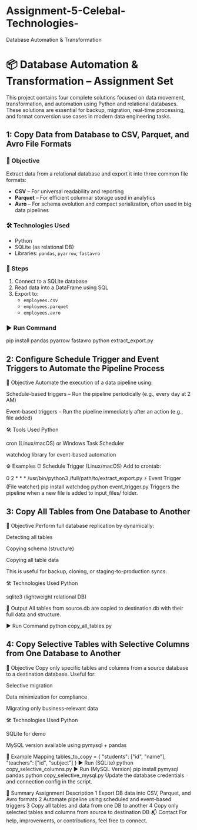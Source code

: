# Assignment-5-Celebal-Technologies-
Database Automation & Transformation
# 📦 Database Automation & Transformation – Assignment Set

This project contains four complete solutions focused on data movement, transformation, and automation using Python and relational databases. These solutions are essential for backup, migration, real-time processing, and format conversion use cases in modern data engineering tasks.

##  1: Copy Data from Database to CSV, Parquet, and Avro File Formats

### 🎯 Objective
Extract data from a relational database and export it into three common file formats:
- **CSV** – For universal readability and reporting
- **Parquet** – For efficient columnar storage used in analytics
- **Avro** – For schema evolution and compact serialization, often used in big data pipelines

### 🛠️ Technologies Used
- Python
- SQLite (as relational DB)
- Libraries: `pandas`, `pyarrow`, `fastavro`

### 📌 Steps
1. Connect to a SQLite database
2. Read data into a DataFrame using SQL
3. Export to:
   - `employees.csv`
   - `employees.parquet`
   - `employees.avro`

### ▶️ Run Command

pip install pandas pyarrow fastavro
python extract_export.py




## 2: Configure Schedule Trigger and Event Triggers to Automate the Pipeline Process
🎯 Objective
Automate the execution of a data pipeline using:

Schedule-based triggers – Run the pipeline periodically (e.g., every day at 2 AM)

Event-based triggers – Run the pipeline immediately after an action (e.g., file added)

🛠️ Tools Used
Python

cron (Linux/macOS) or Windows Task Scheduler

watchdog library for event-based automation

⚙️ Examples
⏰ Schedule Trigger (Linux/macOS)
Add to crontab:

0 2 * * * /usr/bin/python3 /full/path/to/extract_export.py
⚡ Event Trigger (File watcher)
pip install watchdog
python event_trigger.py
Triggers the pipeline when a new file is added to input_files/ folder.




## 3: Copy All Tables from One Database to Another
🎯 Objective
Perform full database replication by dynamically:

Detecting all tables

Copying schema (structure)

Copying all table data

This is useful for backup, cloning, or staging-to-production syncs.

🛠️ Technologies Used
Python

sqlite3 (lightweight relational DB)

📌 Output
All tables from source.db are copied to destination.db with their full data and structure.

▶️ Run Command
python copy_all_tables.py




 ## 4: Copy Selective Tables with Selective Columns from One Database to Another
🎯 Objective
Copy only specific tables and columns from a source database to a destination database. Useful for:

Selective migration

Data minimization for compliance

Migrating only business-relevant data

🛠️ Technologies Used
Python

SQLite for demo

MySQL version available using pymysql + pandas

📌 Example Mapping
tables_to_copy = {
    "students": ["id", "name"],
    "teachers": ["id", "subject"]
}
▶️ Run (SQLite)
python copy_selective_columns.py
▶️ Run (MySQL Version)
pip install pymysql pandas
python copy_selective_mysql.py
Update the database credentials and connection config in the script.

🧠 Summary
Assignment	Description
1	Export DB data into CSV, Parquet, and Avro formats
2	Automate pipeline using scheduled and event-based triggers
3	Copy all tables and data from one DB to another
4	Copy only selected tables and columns from source to destination DB
📬 Contact
For help, improvements, or contributions, feel free to connect.
